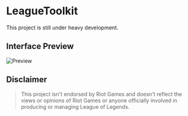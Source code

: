 # LeagueToolkit

This project is still under heavy development.

## Interface Preview

![Preview](https://i.imgur.com/kCmvWml.png)

## Disclaimer

> This project isn't endorsed by Riot Games and doesn't reflect the views or opinions of Riot Games or anyone officially involved in producing or managing League of Legends.
